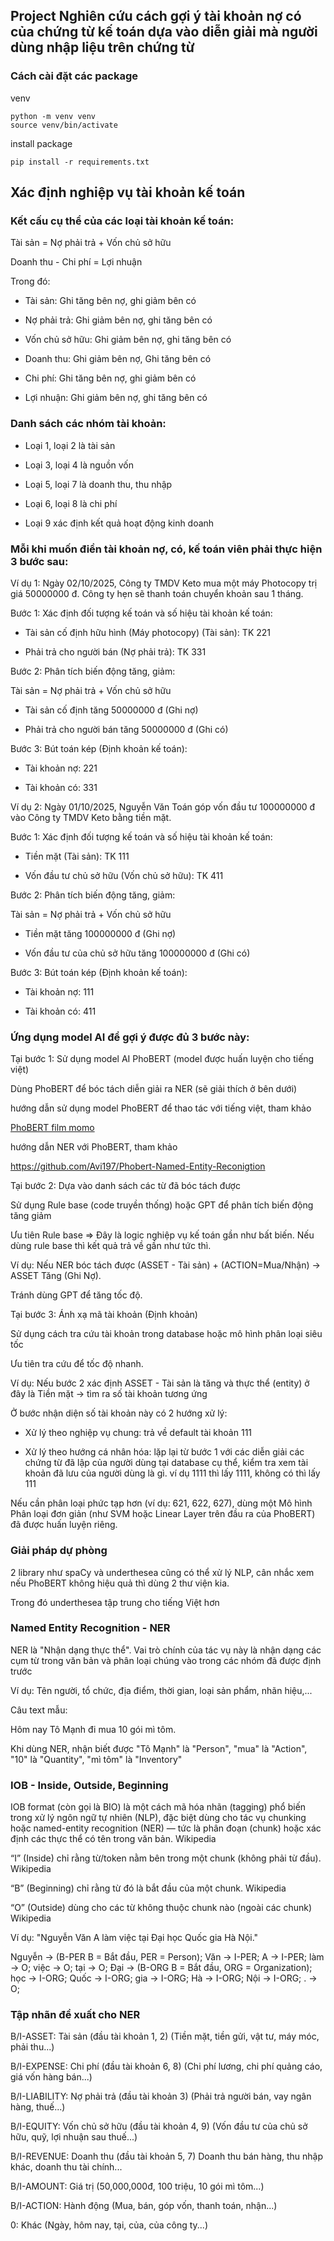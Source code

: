 ## Project Nghiên cứu cách gợi ý tài khoản nợ có của chứng từ kế toán dựa vào diễn giải mà người dùng nhập liệu trên chứng từ

### Cách cài đặt các package

venv

```
python -m venv venv
source venv/bin/activate
```

install package

```
pip install -r requirements.txt
```

## Xác định nghiệp vụ tài khoản kế toán

### Kết cấu cụ thể của các loại tài khoản kế toán:

Tài sản = Nợ phải trả + Vốn chủ sở hữu

Doanh thu - Chi phí = Lợi nhuận

Trong đó:

- Tài sản: Ghi tăng bên nợ, ghi giảm bên có

- Nợ phải trả: Ghi giảm bên nợ, ghi tăng bên có

- Vốn chủ sở hữu: Ghi giảm bên nợ, ghi tăng bên có

- Doanh thu: Ghi giảm bên nợ, Ghi tăng bên có

- Chi phí: Ghi tăng bên nợ, ghi giảm bên có

- Lợi nhuận: Ghi giảm bên nợ, ghi tăng bên có

### Danh sách các nhóm tài khoản:

- Loại 1, loại 2 là tài sản

- Loại 3, loại 4 là nguồn vốn

- Loại 5, loại 7 là doanh thu, thu nhập

- Loại 6, loại 8 là chi phí

- Loại 9 xác định kết quả hoạt động kinh doanh

### Mỗi khi muốn điền tài khoản nợ, có, kế toán viên phải thực hiện 3 bước sau:

Ví dụ 1: Ngày 02/10/2025, Công ty TMDV Keto mua một máy Photocopy trị giá 50000000 đ. Công ty hẹn sẽ thanh toán chuyển khoản sau 1 tháng.

Bước 1: Xác định đối tượng kế toán và số hiệu tài khoản kế toán:

- Tài sản cố định hữu hình (Máy photocopy) (Tài sản): TK 221

- Phải trả cho người bán (Nợ phải trả): TK 331

Bước 2: Phân tích biến động tăng, giảm:

Tài sản = Nợ phải trả + Vốn chủ sở hữu

- Tài sản cố định tăng 50000000 đ (Ghi nợ)

- Phải trả cho người bán tăng 50000000 đ (Ghi có)

Bước 3: Bút toán kép (Định khoản kế toán):

- Tài khoản nợ: 221

- Tài khoản có: 331

Ví dụ 2: Ngày 01/10/2025, Nguyễn Văn Toán góp vốn đầu tư 100000000 đ vào Công ty TMDV Keto bằng tiền mặt.

Bước 1: Xác định đối tượng kế toán và số hiệu tài khoản kế toán:

- Tiền mặt (Tài sản): TK 111

- Vốn đầu tư chủ sở hữu (Vốn chủ sở hữu): TK 411

Bước 2: Phân tích biến động tăng, giảm:

Tài sản = Nợ phải trả + Vốn chủ sở hữu

- Tiền mặt tăng 100000000 đ (Ghi nợ)

- Vốn đầu tư của chủ sở hữu tăng 100000000 đ (Ghi có)

Bước 3: Bút toán kép (Định khoản kế toán):

- Tài khoản nợ: 111

- Tài khoản có: 411

### Ứng dụng model AI để gợi ý được đủ 3 bước này:

Tại bước 1: Sử dụng model AI PhoBERT (model được huấn luyện cho tiếng việt)

Dùng PhoBERT để bóc tách diễn giải ra NER (sẽ giải thích ở bên dưới)

hướng dẫn sử dụng model PhoBERT để thao tác với tiếng việt, tham khảo

[PhoBERT film momo](sample_bert/Phobert_FilmMomo.ipynb)

hướng dẫn NER với PhoBERT, tham khảo

https://github.com/Avi197/Phobert-Named-Entity-Reconigtion

Tại bước 2: Dựa vào danh sách các từ đã bóc tách được

Sử dụng Rule base (code truyền thống) hoặc GPT để phân tích biến động tăng giảm

Ưu tiên Rule base => Đây là logic nghiệp vụ kế toán gần như bất biến. Nếu dùng rule base thì kết quả trả về gần như tức thì.

Ví dụ: Nếu NER bóc tách được (ASSET - Tài sản) + (ACTION=Mua/Nhận) → ASSET Tăng (Ghi Nợ).

Tránh dùng GPT để tăng tốc độ.

Tại bước 3: Ánh xạ mã tài khoản (Định khoản)

Sử dụng cách tra cứu tài khoản trong database hoặc mô hình phân loại siêu tốc

Ưu tiên tra cứu để tốc độ nhanh.

Ví dụ: Nếu bước 2 xác định ASSET - Tài sản là tăng và thực thể (entity) ở đây là Tiền mặt → tìm ra số tài khoản tương ứng

Ở bước nhận diện số tài khoản này có 2 hướng xử lý:

- Xử lý theo nghiệp vụ chung: trả về default tài khoản 111

- Xử lý theo hướng cá nhân hóa: lặp lại từ bước 1 với các diễn giải các chứng từ đã lập của người dùng tại database cụ thể, kiểm tra xem tài khoản đã lưu của người dùng là gì. ví dụ 1111 thì lấy 1111, không có thì lấy 111

Nếu cần phân loại phức tạp hơn (ví dụ: 621, 622, 627), dùng một Mô hình Phân loại đơn giản (như SVM hoặc Linear Layer trên đầu ra của PhoBERT) đã được huấn luyện riêng.

### Giải pháp dự phòng

2 library như spaCy và underthesea cũng có thể xử lý NLP, cân nhắc xem nếu PhoBERT không hiệu quả thì dùng 2 thư viện kia.

Trong đó underthesea tập trung cho tiếng Việt hơn

### Named Entity Recognition - NER

NER là "Nhận dạng thực thể". Vai trò chính của tác vụ này là nhận dạng các cụm từ trong văn bản và phân loại chúng vào trong các nhóm đã được định trước

Ví dụ: Tên người, tổ chức, địa điểm, thời gian, loại sản phẩm, nhãn hiệu,...

Câu text mẫu:

Hôm nay Tô Mạnh đi mua 10 gói mì tôm.

Khi dùng NER, nhận biết được "Tô Mạnh" là "Person", "mua" là "Action", "10" là "Quantity", "mì tôm" là "Inventory"

### IOB - Inside, Outside, Beginning

IOB format (còn gọi là BIO) là một cách mã hóa nhãn (tagging) phổ biến trong xử lý ngôn ngữ tự nhiên (NLP), đặc biệt dùng cho tác vụ chunking hoặc named-entity recognition (NER) — tức là phân đoạn (chunk) hoặc xác định các thực thể có tên trong văn bản.
Wikipedia

“I” (Inside) chỉ rằng từ/token nằm bên trong một chunk (không phải từ đầu).
Wikipedia

“B” (Beginning) chỉ rằng từ đó là bắt đầu của một chunk.
Wikipedia

“O” (Outside) dùng cho các từ không thuộc chunk nào (ngoài các chunk)
Wikipedia

Ví dụ: "Nguyễn Văn A làm việc tại Đại học Quốc gia Hà Nội."

Nguyễn → (B-PER B = Bắt đầu, PER = Person); Văn → I-PER; A → I-PER; làm → O; việc → O; tại → O; Đại → (B-ORG B = Bắt đầu, ORG = Organization); học → I-ORG; Quốc → I-ORG; gia → I-ORG; Hà → I-ORG; Nội → I-ORG; . → O;

### Tập nhãn đề xuất cho NER

B/I-ASSET: Tài sản (đầu tài khoản 1, 2) (Tiền mặt, tiền gửi, vật tư, máy móc, phải thu...)

B/I-EXPENSE: Chi phí (đầu tài khoản 6, 8) (Chi phí lương, chi phí quảng cáo, giá vốn hàng bán...)

B/I-LIABILITY: Nợ phải trả (đầu tài khoản 3) (Phải trả người bán, vay ngân hàng, thuế...)

B/I-EQUITY: Vốn chủ sở hữu (đầu tài khoản 4, 9) (Vốn đầu tư của chủ sở hữu, quỹ, lợi nhuận sau thuế...)

B/I-REVENUE: Doanh thu (đầu tài khoản 5, 7) Doanh thu bán hàng, thu nhập khác, doanh thu tài chính...

B/I-AMOUNT: Giá trị (50,000,000đ, 100 triệu, 10 gói mì tôm...)

B/I-ACTION: Hành động (Mua, bán, góp vốn, thanh toán, nhận...)

0: Khác (Ngày, hôm nay, tại, của, của công ty...)
